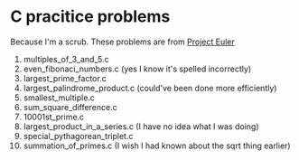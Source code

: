 # C pracitice problems
Because I'm a scrub. These problems are from [Project Euler](https://projecteuler.net/)

1. multiples_of_3_and_5.c
2. even_fibonaci_numbers.c (yes I know it's spelled incorrectly)
3. largest_prime_factor.c
4. largest_palindrome_product.c (could've been done more efficiently)
5. smallest_multiple.c
6. sum_square_difference.c
7. 10001st_prime.c
8. largest_product_in_a_series.c (I have no idea what I was doing)
9. special_pythagorean_triplet.c
10. summation_of_primes.c (I wish I had known about the sqrt thing earlier)